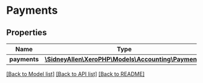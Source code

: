 # Payments

## Properties
Name | Type | Description | Notes
------------ | ------------- | ------------- | -------------
**payments** | [**\SidneyAllen\XeroPHP\Models\Accounting\Payment[]**](Payment.md) |  | [optional] 

[[Back to Model list]](../README.md#documentation-for-models) [[Back to API list]](../README.md#documentation-for-api-endpoints) [[Back to README]](../README.md)



